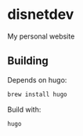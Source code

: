 # disnetdev

My personal website

## Building

Depends on hugo:

```bash
brew install hugo
```

Build with:

```bash
hugo
```
